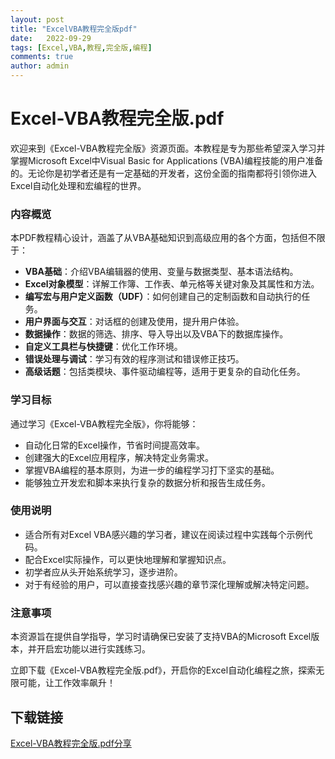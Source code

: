 ```yaml
---
layout: post
title: "ExcelVBA教程完全版pdf"
date:   2022-09-29
tags: [Excel,VBA,教程,完全版,编程]
comments: true
author: admin
---
```

# Excel-VBA教程完全版.pdf

欢迎来到《Excel-VBA教程完全版》资源页面。本教程是专为那些希望深入学习并掌握Microsoft Excel中Visual Basic for Applications (VBA)编程技能的用户准备的。无论你是初学者还是有一定基础的开发者，这份全面的指南都将引领你进入Excel自动化处理和宏编程的世界。

### 内容概览

本PDF教程精心设计，涵盖了从VBA基础知识到高级应用的各个方面，包括但不限于：

- **VBA基础**：介绍VBA编辑器的使用、变量与数据类型、基本语法结构。
- **Excel对象模型**：详解工作簿、工作表、单元格等关键对象及其属性和方法。
- **编写宏与用户定义函数（UDF）**：如何创建自己的定制函数和自动执行的任务。
- **用户界面与交互**：对话框的创建及使用，提升用户体验。
- **数据操作**：数据的筛选、排序、导入导出以及VBA下的数据库操作。
- **自定义工具栏与快捷键**：优化工作环境。
- **错误处理与调试**：学习有效的程序测试和错误修正技巧。
- **高级话题**：包括类模块、事件驱动编程等，适用于更复杂的自动化任务。

### 学习目标

通过学习《Excel-VBA教程完全版》，你将能够：
- 自动化日常的Excel操作，节省时间提高效率。
- 创建强大的Excel应用程序，解决特定业务需求。
- 掌握VBA编程的基本原则，为进一步的编程学习打下坚实的基础。
- 能够独立开发宏和脚本来执行复杂的数据分析和报告生成任务。

### 使用说明

- 适合所有对Excel VBA感兴趣的学习者，建议在阅读过程中实践每个示例代码。
- 配合Excel实际操作，可以更快地理解和掌握知识点。
- 初学者应从头开始系统学习，逐步进阶。
- 对于有经验的用户，可以直接查找感兴趣的章节深化理解或解决特定问题。

### 注意事项

本资源旨在提供自学指导，学习时请确保已安装了支持VBA的Microsoft Excel版本，并开启宏功能以进行实践练习。

立即下载《Excel-VBA教程完全版.pdf》，开启你的Excel自动化编程之旅，探索无限可能，让工作效率飙升！

## 下载链接

[Excel-VBA教程完全版.pdf分享](https://pan.quark.cn/s/3b367378d585)